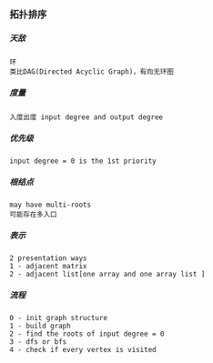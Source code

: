 ### 拓扑排序

##### 天敌
```
环
类比DAG(Directed Acyclic Graph)，有向无环图
```

##### 度量
```
入度出度 input degree and output degree
```

##### 优先级
```
input degree = 0 is the 1st priority 
```

##### 根结点
```
may have multi-roots
可能存在多入口
```

##### 表示
```
2 presentation ways
1 - adjacent matrix
2 - adjacent list[one array and one array list ]
```

##### 流程
```
0 - init graph structure
1 - build graph
2 - find the roots of input degree = 0
3 - dfs or bfs
4 - check if every vertex is visited
```


